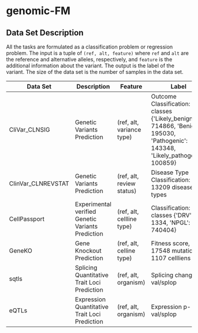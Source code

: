# genomic-FM


## Data Set Description
<!-- A table -->
All the tasks are formulated as a classification problem or regression problem. The input is a tuple of `(ref, alt, feature)` where `ref` and `alt` are the reference and alternative alleles, respectively, and `feature` is the additional information about the variant. The output is the label of the variant. The size of the data set is the number of samples in the data set.

| Data Set     | Description                                          | Feature                | Label                             | Size   |
|--------------|------------------------------------------------------|------------------------|-----------------------------------|--------|
| CliVar_CLNSIG       | Genetic Variants Prediction                          | (ref, alt, variance type) | Outcome Classification: 4 classes   {'Likely_benign': 714866, 'Benign': 195030, 'Pathogenic': 143348, 'Likely_pathogenic': 100859}    | 1,154,103    |
| ClinVar_CLNREVSTAT  | Genetic Variants Prediction                          | (ref, alt, review status) | Disease Type Classification: 13209 diseases types  | 1,739,691    |
| CellPassport | Experimental verified Genetic Variants Prediction    | (ref, alt, cellline type) | Classification: 2 classes {'DRV': 1334, 'NPGL': 740404} | 741738 |
| GeneKO       | Gene Knockout Prediction                             | (ref, alt, celline type) | Fitness score, 17548 mutations in 1107 cellliens             | 17548*1107 =  19,425,636   |
| sqtls        | Splicing Quantitative Trait Loci Prediction          | (ref, alt, organism) | Splicing change/p-val/splop      |  618,932 mutations    |
| eQTLs        | Expression Quantitative Trait Loci Prediction        | (ref, alt, organism) | Expression p-val/splop           | 1,207,976    |
